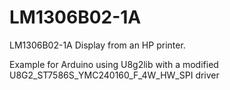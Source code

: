 # LM1306B02-1A
LM1306B02-1A Display from an HP printer.

Example for Arduino using U8g2lib with a modified U8G2_ST7586S_YMC240160_F_4W_HW_SPI driver

